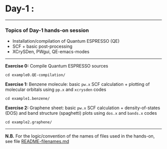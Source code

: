 # Day-1 :
---------

### Topics of Day-1 hands-on session

- Installation/compilation of Quantum ESPRESSO (QE)
- SCF + basic post-processing
- XCrySDen, PWgui, QE-emacs-modes

-----------

**Exercise 0:** Compile Quantum ESPRESSO sources

    cd example0.QE-compilation/
    
**Exercise 1:** Benzene molecule: basic `pw.x` SCF calculation +
                plotting of molecular orbitals using `pp.x` and
                `xcrysden` codes

    cd example1.benzene/
    
**Exercise 2:** Graphene sheet: basic `pw.x` SCF calculation + 
                density-of-states (DOS) and band structure (spaghetti)
                plots using `dos.x` and `bands.x` codes

    cd example2.graphene/
    
------------------------------------------------------------------------

**N.B.** For the logic/convention of the names of files used in the hands-on,
see file [README-filenames.md](./README-filenames.md)
